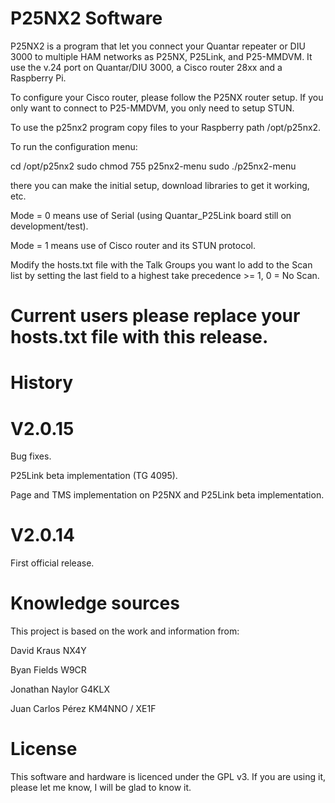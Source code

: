 # P25NX2 Software

P25NX2 is a program that let you connect your Quantar repeater or DIU 3000 to multiple HAM networks as P25NX, P25Link, and P25-MMDVM. It use the v.24 port on Quantar/DIU 3000, a Cisco router 28xx and a Raspberry Pi.

To configure your Cisco router, please follow the P25NX router setup. If you only want to connect to P25-MMDVM, you only need to setup STUN.

To use the p25nx2 program copy files to your Raspberry path /opt/p25nx2.

To run the configuration menu:

cd /opt/p25nx2
sudo chmod 755 p25nx2-menu
sudo ./p25nx2-menu

there you can make the initial setup, download libraries to get it working, etc.

Mode = 0 means use of Serial (using Quantar_P25Link board still on development/test).

Mode = 1 means use of Cisco router and its STUN protocol.

Modify the hosts.txt file with the Talk Groups you want lo add to the Scan list by setting the last field to a highest take precedence >= 1, 0 = No Scan.

# Current users please replace your hosts.txt file with this release.

# History

# V2.0.15
Bug fixes.

P25Link beta implementation (TG 4095).

Page and TMS implementation on P25NX and P25Link beta implementation.

# V2.0.14
First official release.

# Knowledge sources

This project is based on the work and information from:

David Kraus NX4Y

Byan Fields W9CR

Jonathan Naylor G4KLX

Juan Carlos Pérez KM4NNO / XE1F

# License
This software and hardware is licenced under the GPL v3. If you are using it, please let me know, I will be glad to know it.
